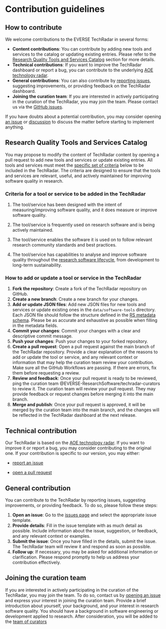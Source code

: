 # Contribution guidelines

## How to contribute 

We welcome contributions to the EVERSE TechRadar in several forms:
- **Content contributions**: You can contribute by adding new tools and services to the catalog or updating existing entries. Please refer to the [Research Quality Tools and Services Catalog](#research-quality-tools-and-services-catalog) section for more details.
- **Technical contributions**: If you want to improve the TechRadar dashboard or report a bug, you can contribute to the underlying [AOE technology radar](https://github.com/AOEpeople/aoe_technology_radar/).
- **General contributions**: You can also contribute by [reporting issues](https://github.com/EVERSE-ResearchSoftware/TechRadar/issues/new/choose), suggesting improvements, or providing feedback on the TechRadar dashboard.
- **Joining the curation team**:  If you are interested in actively participating in the curation of the TechRadar, you may join the team. Please contact us via the [GitHub issues](https://github.com/EVERSE-ResearchSoftware/TechRadar/issues/new/choose).


If you have doubts about a potential contribution, you may consider opening [an issue](https://github.com/EVERSE-ResearchSoftware/TechRadar/issues) or [discussion](https://github.com/EVERSE-ResearchSoftware/TechRadar/discussions) to discuss the matter before starting to implement anything.


## Research Quality Tools and Services Catalog

You may propose to modify the content of TechRadar content by opening a pull request to add new tools and services or update existing entries.
All tools and services must meet the [specific set of criteria](#criteria-for-a-tool-or-service-to-be-added-in-the-techradar) below to be included in the TechRadar. The criteria are designed to ensure that the tools and services are relevant, useful, and actively maintained for improving software quality in research.

### Criteria for a tool or service to be added in the TechRadar

1. The tool/service has been designed with the intent of measuring/improving software quality, and it does measure or improve software quality.

2. The tool/service is frequently used on research software and is being actively maintained.

3. The tool/service enables the software it is used on to follow relevant research community standards and best practices.

4. The tool/service has capabilities to analyse and improve software quality throughout the [research software lifecycle](https://everse.software/RSQKit/life_cycle#the-research-software-lifecycle), from development to long-term sustainability.

### How to add or update a tool or service in the TechRadar

1. **Fork the repository**: Create a fork of the TechRadar repository on GitHub.
2.  **Create a new branch**: Create a new branch for your changes.
3. **Add or update JSON files**: Add new JSON files for new tools and services or update existing ones in the `data/software-tools` directory. Each JSON file should follow the structure defined in the [RS metadata schema](https://github.com/EVERSE-ResearchSoftware/schemas/tree/main/software). Please be as accurate and exhaustive as possible when filling in the metadata fields.
4. **Commit your changes**: Commit your changes with a clear and descriptive commit message.
5. **Push your changes**: Push your changes to your forked repository.
6. **Create a pull request**: Open a pull request against the main branch of the TechRadar repository. Provide a clear explanation of the reasons to add or update the tool or service, and any relevant context or information that may help the curation team review your contribution. Make sure all the GitHub Workflows are passing. If there are errors, fix them before requesting a review.
7. **Review and feedback**: Once your pull request is ready to be reviewed, ping the curation team @EVERSE-ResearchSoftware/techradar-curators to review it. The curation team will review your pull request. They may provide feedback or request changes before merging it into the main branch.
8. **Merge and publish**: Once your pull request is approved, it will be merged by the curation team into the main branch, and the changes will be reflected in the TechRadar dashboard at the next release.

## Technical contribution

Our TechRadar is based on the [AOE technology radar](https://github.com/AOEpeople/aoe_technology_radar/).
If you want to improve it or report a bug, you may consider contributing to the original one. If your contribution is specific to our version, you may either:

- [report an issue](https://github.com/EVERSE-ResearchSoftware/TechRadar/issues/new/choose)

- [open a pull request](https://github.com/EVERSE-ResearchSoftware/TechRadar/compare)

## General contribution

You can contribute to the TechRadar by reporting issues, suggesting improvements, or providing feedback. To do so, please follow these steps:
1. **Open an issue**: Go to the [issues page](https://github.com/EVERSE-ResearchSoftware/TechRadar/issues/new/choose) and select the appropriate issue template.
2.  **Provide details**: Fill in the issue template with as much detail as possible. Include information about the issue, suggestion, or feedback, and any relevant context or examples.
3. **Submit the issue**: Once you have filled in the details, submit the issue. The TechRadar team will review it and respond as soon as possible.
4.  **Follow up**: If necessary, you may be asked for additional information or clarification. Please respond promptly to help us address your contribution effectively.


## Joining the curation team
If you are interested in actively participating in the curation of the TechRadar, you may join the team. To do so, contact us by [opening an issue](https://github.com/EVERSE-ResearchSoftware/TechRadar/issues/new?template=BLANK_ISSUE) and express your interest in joining the curation team. Provide a brief introduction about yourself, your background, and your interest in research software quality. You should have a background in software engineering or development applied to research. After consideration, you will be added to the [team of curators](https://github.com/orgs/EVERSE-ResearchSoftware/teams/techradar-curators)
